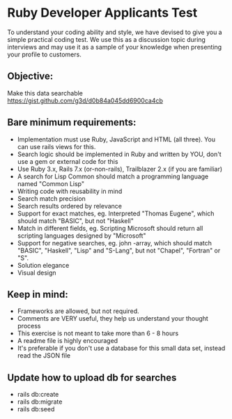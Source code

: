 # Ruby Developer Applicants Test

To understand your coding ability and style, we have devised to give you a simple practical coding test. We use this as a discussion topic during interviews and may use it as a sample of your knowledge when presenting your profile to customers.

## Objective:

Make this data searchable https://gist.github.com/g3d/d0b84a045dd6900ca4cb

## Bare minimum requirements:
- Implementation must use Ruby, JavaScript and HTML (all three). You can use rails views for this.
- Search logic should be implemented in Ruby and written by YOU, don't use a gem or external code for this
- Use Ruby 3.х, Rails 7.х (or-non-rails), Trailblazer 2.х (if you are familiar)
- A search for Lisp Common should match a programming language named "Common Lisp"
- Writing code with reusability in mind
- Search match precision
- Search results ordered by relevance
- Support for exact matches, eg. Interpreted "Thomas Eugene", which should match "BASIC", but not "Haskell"
- Match in different fields, eg. Scripting Microsoft should return all scripting languages designed by "Microsoft"
- Support for negative searches, eg. john -array, which should match "BASIC", "Haskell", "Lisp" and "S-Lang", but not "Chapel", "Fortran" or "S".
- Solution elegance
- Visual design

## Keep in mind:
- Frameworks are allowed, but not required.
- Comments are VERY useful, they help us understand your thought process
- This exercise is not meant to take more than 6 - 8 hours
- A readme file is highly encouraged
- It's preferable if you don't use a database for this small data set, instead read the JSON file

## Update how to upload db for searches
- rails db:create
- rails db:migrate
- rails db:seed
